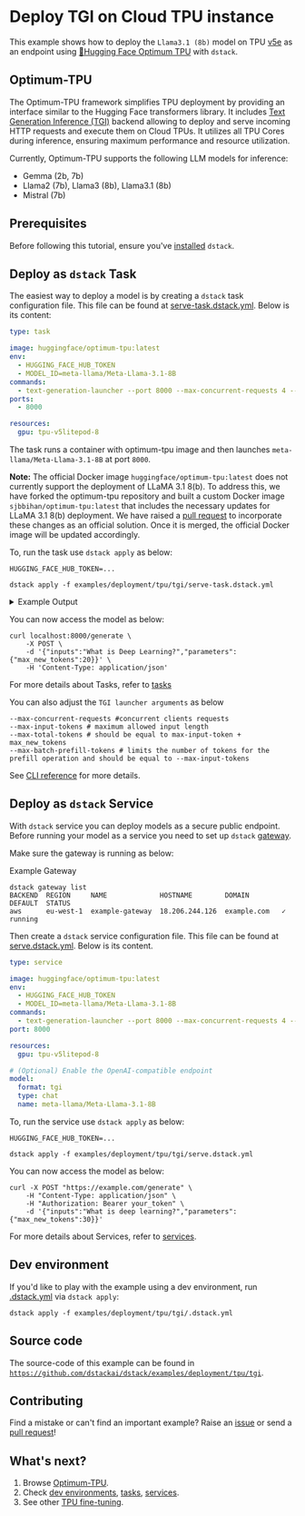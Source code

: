 # Deploy TGI on Cloud TPU instance

This example shows how to deploy the `Llama3.1 (8b)` model on TPU [v5e](https://cloud.google.com/tpu/docs/v5e) as an endpoint using [🤗Hugging Face Optimum TPU](https://github.com/huggingface/optimum-tpu) with `dstack`. 

## Optimum-TPU

The Optimum-TPU framework simplifies TPU deployment by providing an interface similar to the Hugging Face transformers library. It includes [Text Generation Inference (TGI)](https://github.com/huggingface/optimum-tpu/tree/main/text-generation-inference) backend 
allowing to deploy and serve incoming HTTP requests and execute them on Cloud TPUs.
It utilizes all TPU Cores during inference, ensuring maximum performance and resource utilization.

Currently, Optimum-TPU supports the following LLM models for inference:

- Gemma (2b, 7b)
- Llama2 (7b), Llama3 (8b), Llama3.1 (8b)
- Mistral (7b)

## Prerequisites

Before following this tutorial, ensure you've [installed](https://dstack.ai/docs/installation) `dstack`.


## Deploy as `dstack` Task
The easiest way to deploy a model is by creating a `dstack` task configuration file. This file can be found at [serve-task.dstack.yml](serve-task.dstack.yml). Below is its content:

```yaml
type: task

image: huggingface/optimum-tpu:latest
env:
  - HUGGING_FACE_HUB_TOKEN
  - MODEL_ID=meta-llama/Meta-Llama-3.1-8B
commands:
  - text-generation-launcher --port 8000 --max-concurrent-requests 4 --max-input-tokens 128 --max-total-tokens 150 --max-batch-prefill-tokens 128
ports:
  - 8000

resources:
  gpu: tpu-v5litepod-8
```
The task runs a container with optimum-tpu image and then launches `meta-llama/Meta-Llama-3.1-8B` at port `8000`.


**Note:** The official Docker image `huggingface/optimum-tpu:latest` does not currently support the deployment of LLaMA 3.1 8(b). 
To address this, we have forked the optimum-tpu repository and built a custom Docker image `sjbbihan/optimum-tpu:latest` that includes the necessary updates 
for LLaMA 3.1 8(b) deployment. We have raised a [pull request](https://github.com/huggingface/optimum-tpu/pull/85) to incorporate these changes as an official solution. 
Once it is merged, the official Docker image will be updated accordingly.


To, run the task use `dstack apply` as below:

```shell
HUGGING_FACE_HUB_TOKEN=...

dstack apply -f examples/deployment/tpu/tgi/serve-task.dstack.yml
```

<details>
<summary>Example Output</summary>
Warming up the model can take 5+ minutes as indicated in the below output.

```shell
2024-08-11T08:31:15.18 INFO text_generation_router: router/src/main.rs:357: Using config Some(Llama)
2024-08-11T08:31:15.18 WARN text_generation_router: router/src/main.rs:384: Invalid hostname, defaulting to 0.0.0.0
2024-08-11T08:32:59.35 INFO text_generation_router::server: router/src/server.rs:1618: Warming up model
2024-08-11T08:32:59.35 INFO text_generation_launcher: Warmup (this can take several minutes)
2024-08-11T08:35:46.57 INFO text_generation_launcher: Warmup done
2024-08-11T08:35:46.57 INFO text_generation_router::server: router/src/server.rs:1645: Using scheduler V2
2024-08-11T08:35:46.57 INFO text_generation_router::server: router/src/server.rs:1651: Setting max batch total tokens to 150
2024-08-11T08:35:46.64 INFO text_generation_router::server: router/src/server.rs:1889: Connected

```
</details>

You can now access the model as below:
```shell
curl localhost:8000/generate \
    -X POST \
    -d '{"inputs":"What is Deep Learning?","parameters":{"max_new_tokens":20}}' \
    -H 'Content-Type: application/json'
```
For more details about Tasks, refer to [tasks](https://dstack.ai/docs/concepts/tasks)

You can also adjust the `TGI launcher arguments` as below
```shell
--max-concurrent-requests #concurrent clients requests 
--max-input-tokens # maximum allowed input length
--max-total-tokens # should be equal to max-input-token + max_new_tokens
--max-batch-prefill-tokens # limits the number of tokens for the prefill operation and should be equal to --max-input-tokens
```
See [CLI reference](https://huggingface.co/docs/text-generation-inference/en/basic_tutorials/launcher) for more details.

## Deploy as `dstack` Service

With `dstack` service you can deploy models as a secure public endpoint. Before running your model as a service you need to set up `dstack` [gateway](https://dstack.ai/docs/concepts/gateways/).

Make sure the gateway is running as below:

Example Gateway
```shell 
dstack gateway list
BACKEND  REGION     NAME             HOSTNAME        DOMAIN        DEFAULT  STATUS  
aws      eu-west-1  example-gateway  18.206.244.126  example.com   ✓        running 
```

Then create a `dstack` service configuration file. This file can be found at [serve.dstack.yml](serve.dstack.yml). Below is its content.
```yaml
type: service

image: huggingface/optimum-tpu:latest
env:
  - HUGGING_FACE_HUB_TOKEN
  - MODEL_ID=meta-llama/Meta-Llama-3.1-8B
commands:
  - text-generation-launcher --port 8000 --max-concurrent-requests 4 --max-input-tokens 128 --max-total-tokens 150 --max-batch-prefill-tokens 128
port: 8000

resources:
  gpu: tpu-v5litepod-8

# (Optional) Enable the OpenAI-compatible endpoint
model:
  format: tgi
  type: chat
  name: meta-llama/Meta-Llama-3.1-8B
```

To, run the service use `dstack apply` as below:

```shell
HUGGING_FACE_HUB_TOKEN=...

dstack apply -f examples/deployment/tpu/tgi/serve.dstack.yml
```
You can now access the model as below:

```shell
curl -X POST "https://example.com/generate" \
    -H "Content-Type: application/json" \
    -H "Authorization: Bearer your_token" \
    -d '{"inputs":"What is deep learning?","parameters":{"max_new_tokens":30}}'                       
```
For more details about Services, refer to [services](https://dstack.ai/docs/concepts/services).

## Dev environment

If you'd like to play with the example using a dev environment, run
[.dstack.yml](.dstack.yml) via `dstack apply`:

```shell
dstack apply -f examples/deployment/tpu/tgi/.dstack.yml 
```

## Source code

The source-code of this example can be found in  [`https://github.com/dstackai/dstack/examples/deployment/tpu/tgi`](https://github.com/dstackai/dstack/blob/master/examples/deployment/tpu/tgi).

## Contributing

Find a mistake or can't find an important example? Raise an [issue](https://github.com/dstackai/dstack/issues) or send a [pull request](https://github.com/dstackai/dstack/tree/master/examples)!

## What's next?

1. Browse [Optimum-TPU](https://github.com/huggingface/optimum-tpu).
2. Check [dev environments](https://dstack.ai/docs/dev-environments), [tasks](https://dstack.ai/docs/tasks), 
   [services](https://dstack.ai/docs/services).
3. See other [TPU fine-tuning](https://github.com/dstackai/dstack/blob/master/examples/fine-tuning/tpu).
